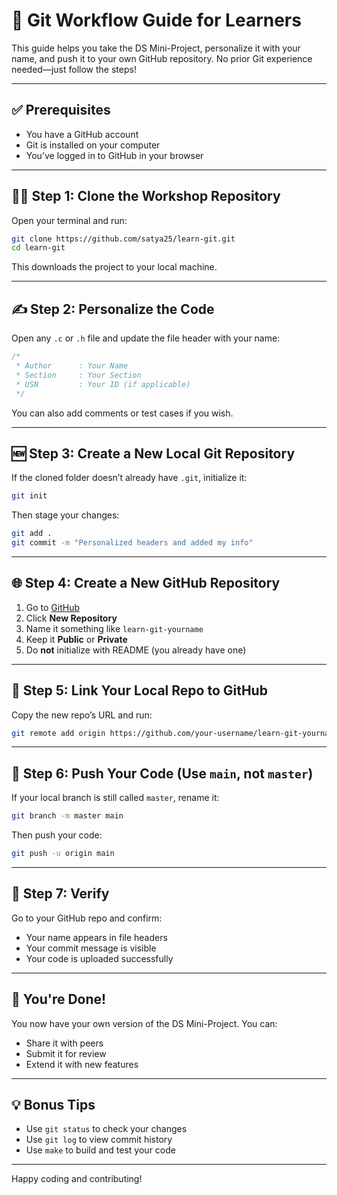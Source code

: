 # 🧭 Git Workflow Guide for Learners

This guide helps you take the DS Mini-Project, personalize it with your name, and push it to your own GitHub repository. No prior Git experience needed—just follow the steps!

---

## ✅ Prerequisites

- You have a GitHub account
- Git is installed on your computer
- You’ve logged in to GitHub in your browser

---

## 🧑‍🎓 Step 1: Clone the Workshop Repository

Open your terminal and run:

```bash
git clone https://github.com/satya25/learn-git.git
cd learn-git
```

This downloads the project to your local machine.

---

## ✍️ Step 2: Personalize the Code

Open any `.c` or `.h` file and update the file header with your name:

```c
/*
 * Author      : Your Name
 * Section     : Your Section
 * USN         : Your ID (if applicable)
 */
```

You can also add comments or test cases if you wish.

---

## 🆕 Step 3: Create a New Local Git Repository

If the cloned folder doesn’t already have `.git`, initialize it:

```bash
git init
```

Then stage your changes:

```bash
git add .
git commit -m "Personalized headers and added my info"
```

---

## 🌐 Step 4: Create a New GitHub Repository

1. Go to [GitHub](https://github.com)
2. Click **New Repository**
3. Name it something like `learn-git-yourname`
4. Keep it **Public** or **Private**
5. Do **not** initialize with README (you already have one)

---

## 🔗 Step 5: Link Your Local Repo to GitHub

Copy the new repo’s URL and run:

```bash
git remote add origin https://github.com/your-username/learn-git-yourname.git
```

---

## 🚀 Step 6: Push Your Code (Use `main`, not `master`)

If your local branch is still called `master`, rename it:

```bash
git branch -m master main
```

Then push your code:

```bash
git push -u origin main
```

---

## 🧪 Step 7: Verify

Go to your GitHub repo and confirm:
- Your name appears in file headers
- Your commit message is visible
- Your code is uploaded successfully

---

## 🙌 You're Done!

You now have your own version of the DS Mini-Project. You can:
- Share it with peers
- Submit it for review
- Extend it with new features

---

## 💡 Bonus Tips

- Use `git status` to check your changes
- Use `git log` to view commit history
- Use `make` to build and test your code

---

Happy coding and contributing!
